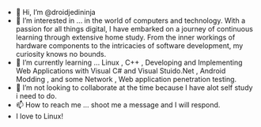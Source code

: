 - 👋 Hi, I’m @droidjedininja
- 👀 I’m interested in ... in the world of computers and technology. With a passion for all things digital, I have embarked on a journey of continuous learning through extensive home study. From the inner workings of hardware components to the intricacies of software development, my curiosity knows no bounds.
- 🌱 I’m currently learning ... Linux , C++ , Developing and Implementing Web Applications with Visual C# and Visual Stuido.Net , Android Modding , and some Network , Web application penetration testing. 
- 💞️ I’m not looking to collaborate at the time because I have alot self study i need to do.
- 📫 How to reach me ... shoot me a message and I will respond.
- I love to Linux!
<!---
droidjedininja/droidjedininja is a ✨ special ✨ repository because its `README.md` (this file) appears on your GitHub profile.
You can click the Preview link to take a look at your changes.
--->

